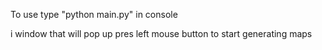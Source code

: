 To use type "python main.py" in console

i window that will pop up pres left mouse button to start generating maps
